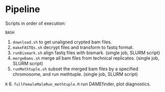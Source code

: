 # Pipeline

Scripts in order of execution:

`BASH`
1. `download.sh` to get unaligned crypted bam files.
2. `makeFASTQs.sh` decrypt files and transform to fastq format.
3. `runBismark.sh` align fastq files with bismark. (single job, SLURM script)
4. `mergeBams.sh` merge all bam files from technical replicates. (single job, SLURM script)
5. `runMethtuple.sh` subset the merged bam files by a specified chromosome, and run methtuple. (single job, SLURM script)

`R`
6. `fullFemaleMaleRun_methtuple.R` run DAMEfinder, plot diagnostics.
